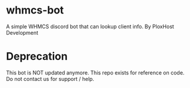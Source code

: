 # whmcs-bot
A simple WHMCS discord bot that can lookup client info. By PloxHost Development

# Deprecation
This bot is NOT updated anymore. This repo exists for reference on code. 
Do not contact us for support / help. 
